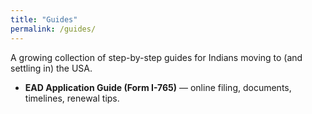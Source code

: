 ```yaml
---
title: "Guides"
permalink: /guides/
---
```


A growing collection of step-by-step guides for Indians moving to (and settling in) the USA.

- **EAD Application Guide (Form I-765)** — online filing, documents, timelines, renewal tips.

